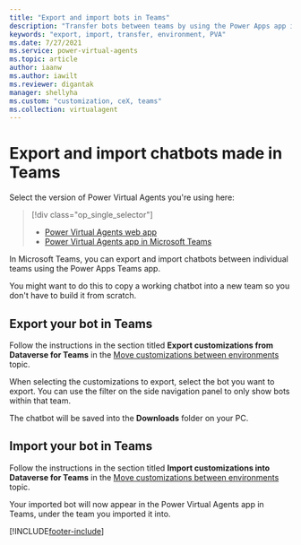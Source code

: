 ```yaml
---
title: "Export and import bots in Teams"
description: "Transfer bots between teams by using the Power Apps app in Microsoft Teams."
keywords: "export, import, transfer, environment, PVA"
ms.date: 7/27/2021
ms.service: power-virtual-agents
ms.topic: article
author: iaanw
ms.author: iawilt
ms.reviewer: digantak
manager: shellyha
ms.custom: "customization, ceX, teams"
ms.collection: virtualagent
---
```


# Export and import chatbots made in Teams


Select the version of Power Virtual Agents you're using here:

> [!div class="op_single_selector"]
> - [Power Virtual Agents web app](../authoring-export-import-bots.md)
> - [Power Virtual Agents app in Microsoft Teams](authoring-export-import-bots-teams.md)



In Microsoft Teams, you can export and import chatbots between individual teams using the Power Apps Teams app. 

You might want to do this to copy a working chatbot into a new team so you don't have to build it from scratch.

## Export your bot in Teams


Follow the instructions in the section titled **Export customizations from Dataverse for Teams** in the [Move customizations between environments](/powerapps/teams/import-solution-in-teams.md#export-customizations-from-dataverse-for-teams) topic. 

When selecting the customizations to export, select the bot you want to export. You can use the filter on the side navigation panel to only show bots within that team.

The chatbot will be saved into the **Downloads** folder on your PC.

## Import your bot in Teams


Follow the instructions in the section titled **Import customizations into Dataverse for Teams** in the [Move customizations between environments](/powerapps/teams/import-solution-in-teams.md#import-customizations-into-dataverse-for-teams) topic. 

Your imported bot will now appear in the Power Virtual Agents app in Teams, under the team you imported it into.


 
 


[!INCLUDE[footer-include](../includes/footer-banner.md)]

